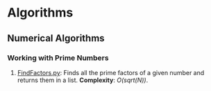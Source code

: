 Algorithms
==========
## Numerical Algorithms
### Working with Prime Numbers
1. [FindFactors.py](https://github.com/jg-martinez/Algorithms/blob/master/Numerical/FindFactors.py): Finds all the prime factors of a given number and returns them in a list. **Complexity**: _O(sqrt(N))_.

